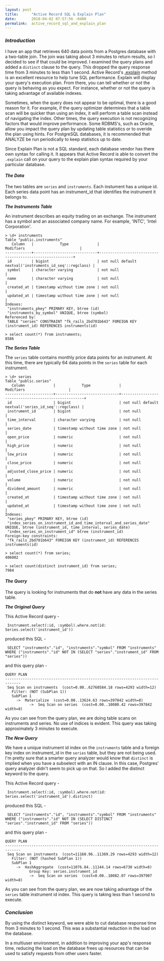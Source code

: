 ```yaml
---
layout: post
title:      "Active Record SQL & Explain Plan"
date:       2018-04-02 07:57:56 -0400
permalink:  active_record_sql_and_explain_plan
---
```



### *Introduction*
I have an app that retrieves 640 data points from a Postgres database with a two-table join.
The join was taking about 3 minutes to return results, so I decided to see if that could be improved.
I examined the query plans and added a ```distinct``` clause to the query.
This dropped the query response time from 3 minutes to less than 1 second.
Active Record's [.explain](http://guides.rubyonrails.org/active_record_querying.html#running-explain) method is an excellent resource to help tune SQL performance.
Explain will display your query's execution plan.
From there, you can tell whether or not the query is behaving as you expect.
For instance, whether or not the query is taking advantage of available indexes.

Sometimes, when the query does not appear to be optimal, there is a good reason for it.
For example, if the query optimizer determines that a table scan will be quicker than using an index, it will perform a table scan instead of navigating the index.
Other times, the query execution is not recognizing factors that would improve performance.
Some RDBMS's, such as Oracle, allow you impact the query plan by updating table statistics or to overide the plan using hints.
For PostgreSQL databases, it is recommended that ANALYZE be run periodically to keep statistics up to date.

Since Explain Plan is not a SQL standard, each database vendor has there own syntax for calling it.
It appears that Active Record is able to convert the ```.explain``` call on your query to the explain plan syntax required by your particular database.

#### *The Data*
The two tables are ```series``` and ```instruments```.
Each instument has a unique id.
Each series data point has an instrument_id that identifies the instrument it belongs to.

***The Instruments Table***

An instrument describes an equity trading on an exchange.
The instrument has a symbol and an associated company name.
For example, 'INTC', 'Intel Corporation'.
```
> \d+ instruments
Table "public.instruments"
   Column   |            Type             |                        Modifiers                         |
------------+-----------------------------+----------------------------------------------------------+
 id         | bigint                      | not null default nextval('instruments_id_seq'::regclass) |
 symbol     | character varying           | not null                                                 |
 name       | character varying           | not null                                                 |
 created_at | timestamp without time zone | not null                                                 |
 updated_at | timestamp without time zone | not null                                                 |
Indexes:
 "instruments_pkey" PRIMARY KEY, btree (id)
 "instruments_by_symbol" UNIQUE, btree (symbol)
Referenced by:
 TABLE "series" CONSTRAINT "fk_rails_2bd701b643" FOREIGN KEY (instrument_id) REFERENCES instruments(id)

> select count(*) from instruments;
8586
```
***The Series Table***

The ```series``` table contains monthly price data points for an instrument.
At this time, there are typically 64 data points in the ```series``` table for each instrument.
```
> \d+ series
Table "public.series"
   Column             |            Type             |                        Modifiers                    |
----------------------+-----------------------------+-----------------------------------------------------+
 id                   | bigint                      | not null default nextval('series_id_seq'::regclass) |
 instrument_id        | bigint                      | not null                                            |
 time_interval        | character varying           | not null                                            |
 series_date          | timestamp without time zone | not null                                            |
 open_price           | numeric                     | not null                                            |
 high_price           | numeric                     | not null                                            |
 low_price            | numeric                     | not null                                            |
 close_price          | numeric                     | not null                                            |
 adjusted_close_price | numeric                     | not null                                            |
 volume               | numeric                     | not null                                            |
 dividend_amount      | numeric                     | not null                                            |
 created_at           | timestamp without time zone | not null                                            |
 updated_at           | timestamp without time zone | not null                                            |
Indexes:
 "series_pkey" PRIMARY KEY, btree (id)
 "index_series_on_instrument_id_and_time_interval_and_series_date" UNIQUE, btree (instrument_id, time_interval, series_date)
 "index_series_on_instrument_id" btree (instrument_id)
Foreign-key constraints:
 "fk_rails_2bd701b643" FOREIGN KEY (instrument_id) REFERENCES instruments(id)

> select count(*) from series;
406002

> select count(distinct instrument_id) from series;
7984
```
#### *The Query*
The query is looking for instruments that do **not** have any data in the series table.

***The Original Query***

This Active Record query -
```
 Instrument.select(:id, :symbol).where.not(id: Series.select('instrument_id'))
 ```
produced this SQL -
```
 SELECT "instruments"."id", "instruments"."symbol" FROM "instruments" WHERE ("instruments"."id" NOT IN (SELECT "series"."instrument_id" FROM "series"))
```
and this query plan -
```
QUERY PLAN
-----------------------------------------------------------------------------
 Seq Scan on instruments  (cost=0.00..62760584.18 rows=4293 width=12)
   Filter: (NOT (SubPlan 1))
   SubPlan 1
     ->  Materialize  (cost=0.00..13624.63 rows=397842 width=8)
           ->  Seq Scan on series  (cost=0.00..10080.42 rows=397842 width=8)
```
As you can see from the query plan, we are doing table scans on instruments and series.
No use of indices is evident.
This query was taking approximately 3 minutes to execute.

***The New Query***

We have a unique instrument id index on the ```instruments``` table and a foreign key index on instrument_id in the ```series``` table, but they are not being used.
I'm pretty sure that a smarter query analyzer would know that ```distinct``` is implied when you have a subselect with an IN clause.
In this case, Postgres' query analyzer didn't seem to pick up on that.
So I added the distinct keyword to the query.

This Active Record query -
```
 Instrument.select(:id, :symbol).where.not(id: Series.select('instrument_id').distinct)
```
produced this SQL -
```
 SELECT "instruments"."id", "instruments"."symbol" FROM "instruments" WHERE ("instruments"."id" NOT IN (SELECT DISTINCT "series"."instrument_id" FROM "series"))
```
and this query plan -
```
QUERY PLAN
-----------------------------------------------------------------------------
 Seq Scan on instruments  (cost=11160.96..11369.29 rows=4293 width=12)
   Filter: (NOT (hashed SubPlan 1))
   SubPlan 1
     ->  HashAggregate  (cost=11076.84..11144.14 rows=6730 width=8)
           Group Key: series.instrument_id
           ->  Seq Scan on series  (cost=0.00..10082.07 rows=397907 width=8)
```
As you can see from the query plan, we are now taking advantage of the ```series``` table instrument id index.
This query is taking less than 1 second to execute.

### ***Conclusion***
By using the distinct keyword, we were able to cut database response time from 3 minutes to 1 second.
This was a substantial reduction in the load on the database.

In a multiuser environment, in addition to improving your app's response time, reducing the load on the database frees up resources that can be used to satisfy requests from other users faster.


